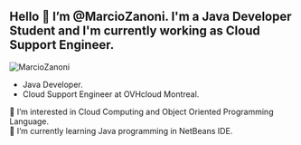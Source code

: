 ## Hello :call_me_hand: I’m @MarcioZanoni. I'm a Java Developer Student and I'm currently working as Cloud Support Engineer.  

<img src="https://komarev.com/ghpvc/?username=MarcioZanoni" alt="MarcioZanoni" />

- Java Developer.
- Cloud Support Engineer at OVHcloud Montreal.

👀 I’m interested in Cloud Computing and Object Oriented Programming Language.  
🌱 I’m currently learning Java programming in NetBeans IDE.

<!---
MarcioZanoni/MarcioZanoni is a ✨ special ✨ repository because its `README.md` (this file) appears on your GitHub profile.
You can click the Preview link to take a look at your changes.
--->
